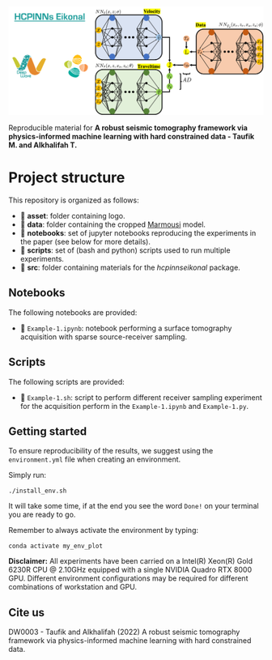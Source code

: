 ![LOGO](asset/logo.png)  

Reproducible material for **A robust seismic tomography framework via physics-informed machine learning with hard constrained data - Taufik M. and Alkhalifah T.**


# Project structure
This repository is organized as follows:

* :open_file_folder: **asset**: folder containing logo.
* :open_file_folder: **data**: folder containing the cropped [Marmousi](https://wiki.seg.org/wiki/Dictionary:Marmousi_model) model.
* :open_file_folder: **notebooks**: set of jupyter notebooks reproducing the experiments in the paper (see below for more details).
* :open_file_folder: **scripts**: set of (bash and python) scripts used to run multiple experiments.
* :open_file_folder: **src**: folder containing materials for the *hcpinnseikonal* package.

## Notebooks
The following notebooks are provided:

- :orange_book: ``Example-1.ipynb``: notebook performing a surface tomography acquisition with sparse source-receiver sampling.

## Scripts
The following scripts are provided:

- :page_with_curl: ``Example-1.sh``: script to perform different receiver sampling experiment for the acquisition perform in the ``Example-1.ipynb`` and ``Example-1.py``.

## Getting started
To ensure reproducibility of the results, we suggest using the `environment.yml` file when creating an environment.

Simply run:
```
./install_env.sh
```
It will take some time, if at the end you see the word `Done!` on your terminal you are ready to go. 

Remember to always activate the environment by typing:
```
conda activate my_env_plot
```

**Disclaimer:** All experiments have been carried on a Intel(R) Xeon(R) Gold 6230R CPU @ 2.10GHz equipped with a single NVIDIA Quadro RTX 8000 GPU. Different environment 
configurations may be required for different combinations of workstation and GPU.

## Cite us 
DW0003 - Taufik and Alkhalifah (2022) A robust seismic tomography framework via physics-informed machine learning with hard constrained data.
